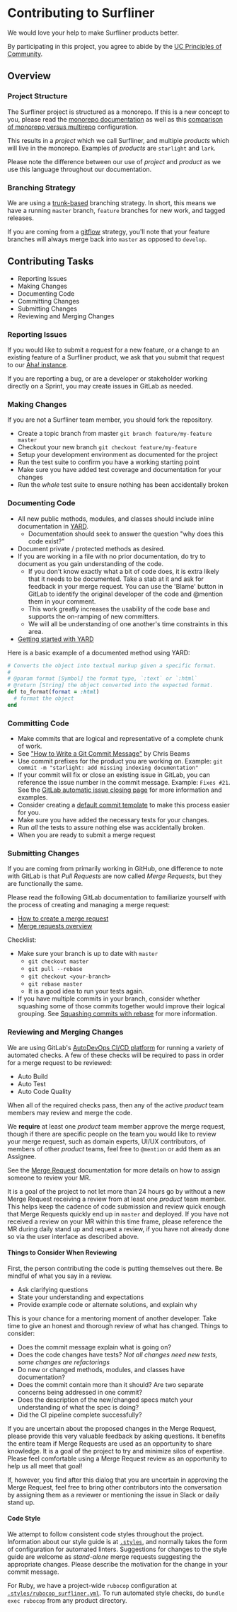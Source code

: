 # Contributing to Surfliner

We would love your help to make Surfliner products better.

By participating in this project, you agree to abide by the [UC Principles of
Community][principles].

## Overview

### Project Structure

The Surfliner project is structured as a monorepo. If this is a new
concept to you, please read the [monorepo documentation][monorepo] as well as
this [comparison of monorepo versus multirepo][mono-vs-multi] configuration.

This results in a _project_ which we call Surfliner, and multiple _products_
which will live in the monorepo. Examples of _products_ are `starlight` and
`lark`.

Please note the difference between our use of _project_ and _product_ as we use
this language throughout our documentation.

### Branching Strategy

We are using a [trunk-based][trunk] branching strategy. In short, this means we
have a running `master` branch, `feature` branches for new work, and tagged
releases.

If you are coming from a [gitflow][gitflow] strategy, you'll note that your
feature branches will always merge back into `master` as opposed to `develop`.

## Contributing Tasks

* Reporting Issues
* Making Changes
* Documenting Code
* Committing Changes
* Submitting Changes
* Reviewing and Merging Changes

### Reporting Issues

If you would like to submit a request for a new feature, or a change to an
existing feature of a Surfliner product, we ask that you submit that request to
our [Aha! instance][aha].

If you are reporting a bug, or are a developer or stakeholder working directly
on a Sprint, you may create issues in GitLab as needed.

### Making Changes

If you are not a Surfliner team member, you should fork the repository.

* Create a topic branch from master `git branch feature/my-feature master`
* Checkout your new branch `git checkout feature/my-feature`
* Setup your development environment as documented for the project
* Run the test suite to confirm you have a working starting point
* Make sure you have added test coverage and documentation for your changes
* Run the _whole_ test suite to ensure nothing has been accidentally broken

### Documenting Code

* All new public methods, modules, and classes should include inline documentation in [YARD](http://yardoc.org/).
  * Documentation should seek to answer the question "why does this code exist?"
* Document private / protected methods as desired.
* If you are working in a file with no prior documentation, do try to document as you gain understanding of the code.
  * If you don't know exactly what a bit of code does, it is extra likely that it needs to be documented. Take a stab at it and ask for feedback in your merge request. You can use the 'Blame' button in GitLab to identify the original developer of the code and @mention them in your comment.
  * This work greatly increases the usability of the code base and supports the on-ramping of new committers.
  * We will all be understanding of one another's time constraints in this area.
* [Getting started with YARD](http://www.rubydoc.info/gems/yard/file/docs/GettingStarted.md)

Here is a basic example of a documented method using YARD:
```ruby
# Converts the object into textual markup given a specific format.
#
# @param format [Symbol] the format type, `:text` or `:html`
# @return [String] the object converted into the expected format.
def to_format(format = :html)
  # format the object
end
```

### Committing Code

* Make commits that are logical and representative of a complete chunk of work.
* See ["How to Write a Git Commit Message"][commit] by Chris Beams
* Use commit prefixes for the product you are working on. Example: `git commit
  -m "starlight: add missing indexing documentation"`
* If your commit will fix or close an existing issue in GitLab, you can
  reference the issue number in the commit message. Example: `Fixes #21`. See
the [GitLab automatic issue closing page][issue-closing] for more information
and examples.
* Consider creating a [default commit template][commit-template] to make this
  process easier for you.
* Make sure you have added the necessary tests for your changes.
* Run _all_ the tests to assure nothing else was accidentally broken.
* When you are ready to submit a merge request

### Submitting Changes

If you are coming from primarily working in GitHub, one difference to note with
GitLab is that *Pull Requests* are now called *Merge Requests*, but they are
functionally the same.

Please read the following GitLab documentation to familiarize yourself with the
process of creating and managing a merge request:

* [How to create a merge request][merge]
* [Merge requests overview][merge-overview]

Checklist:
* Make sure your branch is up to date with `master`
    * `git checkout master`
    * `git pull --rebase`
    * `git checkout <your-branch>`
    * `git rebase master`
    * It is a good idea to run your tests again.
* If you have multiple commits in your branch, consider whether squashing some
  of those commits together would improve their logical grouping. See [Squashing
commits with rebase][rebase] for more information.

### Reviewing and Merging Changes

We are using GitLab's [AutoDevOps CI/CD platform][devops] for running a variety
of automated checks. A few of these checks will be required to pass in order for
a merge request to be reviewed:

* Auto Build
* Auto Test
* Auto Code Quality

When all of the required checks pass, then any of the active _product_ team
members may review and merge the code.

We **require** at least one _product_ team member approve the merge request,
though if there are specific people on the team you would like to review your
merge request, such as domain experts, UI/UX contributors, of members of other
_product_ teams, feel free to `@mention` or add them as an Assignee.

See the [Merge Request][merge] documentation for more details on how to assign
someone to review your MR.

It is a goal of the project to not let more than 24 hours go by without a new
Merge Request receiving a review from at least one _product_ team member. This
helps keep the cadence of code submission and review quick enough that Merge
Requests quickly end up in `master` and deployed. If you have not received a
review on your MR within this time frame, please reference the MR during daily
stand up and request a review, if you have not already done so via the user
interface as described above.

#### Things to Consider When Reviewing

First, the person contributing the code is putting themselves out there. Be mindful of what you say in a review.

* Ask clarifying questions
* State your understanding and expectations
* Provide example code or alternate solutions, and explain why

This is your chance for a mentoring moment of another developer. Take time to give an honest and thorough review of what has changed. Things to consider:

  * Does the commit message explain what is going on?
  * Does the code changes have tests? _Not all changes need new tests, some changes are refactorings_
  * Do new or changed methods, modules, and classes have documentation?
  * Does the commit contain more than it should? Are two separate concerns being addressed in one commit?
  * Does the description of the new/changed specs match your understanding of what the spec is doing?
  * Did the CI pipeline complete successfully?

If you are uncertain about the proposed changes in the Merge Request, please
provide this very valuable feedback by asking questions. It benefits the entire
team if Merge Requests are used as an opportunity to share knowledge. It is a
goal of the project to try and minimize silos of expertise. Please feel
comfortable using a Merge Request review as an opportunity to help us all meet
that goal!

If, however, you find after this dialog that you are uncertain in approving the
Merge Request, feel free to bring other contributors into the conversation by
assigning them as a reviewer or mentioning the issue in Slack or daily stand up.

#### Code Style

We attempt to follow consistent code styles throughout the project. Information about our style guide is at
[`.styles`][styles], and normally takes the form of configuration for automated linters. Suggestions for changes
to the style guide are welcome as _stand-alone_ merge requests suggesting the appropriate changes. Please describe
the motivation for the change in your commit message.

For Ruby, we have a project-wide `rubocop` configuration at [`.styles/rubocop_surfliner.yml`][rubocop].
To run automated style checks, do `bundle exec rubocop` from any product directory.

[aha]: https://ucsurfliner.ideas.aha.io/
[commit-template]: https://thoughtbot.com/blog/better-commit-messages-with-a-gitmessage-template
[commit]: https://chris.beams.io/posts/git-commit/
[devops]: https://docs.gitlab.com/ee/topics/autodevops/
[gitflow]: https://nvie.com/posts/a-successful-git-branching-model/
[issue-closing]: https://docs.gitlab.com/ee/user/project/issues/automatic_issue_closing.html
[labels]: https://docs.gitlab.com/ee/user/project/labels.html#creating-labels
[merge-overview]: https://docs.gitlab.com/ee/user/project/merge_requests/index.html
[merge]: https://docs.gitlab.com/ee/gitlab-basics/add-merge-request.html
[mono-vs-multi]: http://www.gigamonkeys.com/mono-vs-multi/
[monorepo]: https://trunkbaseddevelopment.com/monorepos/
[principles]: https://ucnet.universityofcalifornia.edu/working-at-uc/our-values/principles-of-community.html
[rebase]: https://docs.gitlab.com/ee/workflow/gitlab_flow.html#squashing-commits-with-rebase
[rubocop]: ./.styles/rubocop_surfliner.yml
[styles]: ./.styles
[trunk]: https://trunkbaseddevelopment.com/
